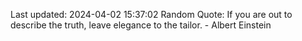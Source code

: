 Last updated: 2024-04-02 15:37:02
Random Quote: If you are out to describe the truth, leave elegance to the tailor. - Albert Einstein